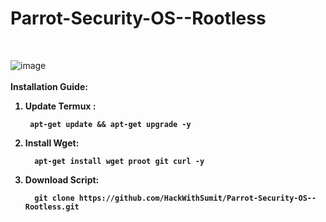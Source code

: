 # Parrot-Security-OS--Rootless
<br>

![image](https://user-images.githubusercontent.com/120317751/211310003-50c39cc1-db10-44c2-8e12-3a49190018fb.png)
<br>
<br>
<B> Installation Guide: 
<br>
1. Update Termux :  

        apt-get update && apt-get upgrade -y

2. Install Wget: 

         apt-get install wget proot git curl -y

3. Download Script:

         git clone https://github.com/HackWithSumit/Parrot-Security-OS--Rootless.git

